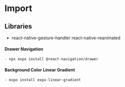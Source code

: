 # Import
## Libraries


- react-native-gesture-handler react-native-reanimated

#### Drawer Navigation 

    - npx expo install @react-navigation/drawer

#### Background Color Linear Gradient

    - expo install expo-linear-gradient
